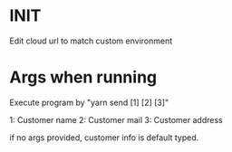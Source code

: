 # INIT

Edit cloud url to match custom environment

# Args when running

Execute program by "yarn send [1] [2] [3]"

1: Customer name
2: Customer mail
3: Customer address

if no args provided, customer info is default typed.
